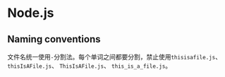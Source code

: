 # Node.js

## Naming conventions

文件名统一使用`-`分割法。每个单词之间都要分割，禁止使用`thisisafile.js`、`thisIsAFile.js`、 `ThisIsAFile.js`、 `this_is_a_file.js`。

